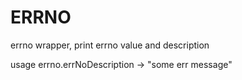 # ERRNO
errno wrapper, print errno value and description

usage
errno.errNoDescription -> "some err message"
